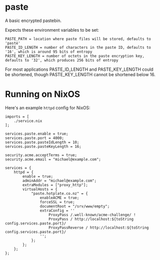 # paste

A basic encrypted pastebin.

Expects these environment variables to be set:

    PASTE_PATH = location where paste files will be stored, defaults to 'paste'
    PASTE_ID_LENGTH = number of characters in the paste ID, defaults to '16', which is around 95 bits of entropy
    PASTE_KEY_LENGTH = number of octets in the paste encryption key, defaults to '32', which produces 256 bits of entropy

For most applications PASTE_ID_LENGTH and PASTE_KEY_LENGTH could be shortened, though PASTE_KEY_LENGTH cannot
be shortened below 16.

# Running on NixOS

Here's an example `httpd` config for NixOS:

    imports = [
        ./service.nix
    ];

    services.paste.enable = true;	
    services.paste.port = 4000;	
    services.paste.pasteIdLength = 10;
    services.paste.pasteKeyLength = 16;

    security.acme.acceptTerms = true;
    security.acme.email = "michael@example.com";

    services = {
        httpd = {
            enable = true;
            adminAddr = "michael@example.com";
            extraModules = ["proxy_http"];
            virtualHosts = {
                "paste.hotplate.co.nz" = {
                    enableACME = true;
                    forceSSL = true;
                    documentRoot = "/srv/www/empty";
                    extraConfig = ''
                        ProxyPass /.well-known/acme-challenge/ !
                        ProxyPass / http://localhost:${toString config.services.paste.port}/
                        ProxyPassReverse / http://localhost:${toString config.services.paste.port}/
                    '';
                };
            };
        };
    };

